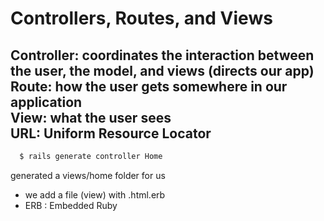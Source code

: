 # Controllers, Routes, and Views
  Controller: coordinates the interaction between the user, the model, and views (directs our app)
  <br/>
  Route: how the user gets somewhere in our application
  <br/>
  View: what the user sees
  <br/>
  URL: Uniform Resource Locator
 --------------------------------
```bash
  $ rails generate controller Home
```
generated a views/home folder for us
 - we add a file (view) with .html.erb
 - ERB : Embedded Ruby